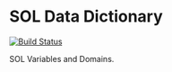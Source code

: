 SOL Data Dictionary
===================

[![Build Status](https://travis-ci.org/sleepepi/sol-data-dictionary.svg?branch=master)](https://travis-ci.org/sleepepi/sol-data-dictionary)

SOL Variables and Domains.
